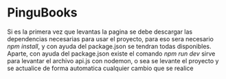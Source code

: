 # PinguBooks
Si es la primera vez que levantas la pagina se debe descargar las dependencias necesarias para usar el proyecto, para eso sera necesario *npm install*, y con ayuda del package.json se tendran todas disponibles.
Aparte, con ayuda del package.json existe el comando *npm run dev* sirve para levantar el archivo api.js con nodemon, o sea se levante el proyecto y se actualice de forma automatica cualquier cambio que se realice